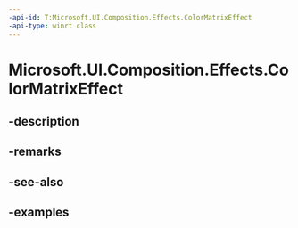```yaml
---
-api-id: T:Microsoft.UI.Composition.Effects.ColorMatrixEffect
-api-type: winrt class
---
```


# Microsoft.UI.Composition.Effects.ColorMatrixEffect

<!--
public sealed class ColorMatrixEffect : Windows.Graphics.Effects.IGraphicsEffect
-->


## -description

## -remarks

## -see-also

## -examples


